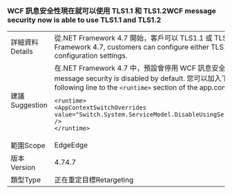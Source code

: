 ### <a name="wcf-message-security-now-is-able-to-use-tls11-and-tls12"></a><span data-ttu-id="39eaa-101">WCF 訊息安全性現在就可以使用 TLS1.1 和 TLS1.2</span><span class="sxs-lookup"><span data-stu-id="39eaa-101">WCF message security now is able to use TLS1.1 and TLS1.2</span></span>

|   |   |
|---|---|
|<span data-ttu-id="39eaa-102">詳細資料</span><span class="sxs-lookup"><span data-stu-id="39eaa-102">Details</span></span>|<span data-ttu-id="39eaa-103">從.NET Framework 4.7 開始，客戶可以 TLS1.1 或 TLS1.2 中設定 WCF 訊息安全性，除了 SSL3.0 和 TLS1.0 透過應用程式組態設定。</span><span class="sxs-lookup"><span data-stu-id="39eaa-103">Starting in the .NET Framework 4.7, customers can configure either TLS1.1 or TLS1.2 in WCF message security in addition to SSL3.0 and TLS1.0 through application configuration settings.</span></span>|
|<span data-ttu-id="39eaa-104">建議</span><span class="sxs-lookup"><span data-stu-id="39eaa-104">Suggestion</span></span>|<span data-ttu-id="39eaa-105">在.NET Framework 4.7 中，預設會停用 WCF 訊息安全性中 TLS1.1 和 TLS1.2 的支援。</span><span class="sxs-lookup"><span data-stu-id="39eaa-105">In the .NET Framework 4.7, support for TLS1.1 and TLS1.2 in WCF message security is disabled by default.</span></span> <span data-ttu-id="39eaa-106">您可以加入下列這一行來啟用<code>&lt;runtime&gt;</code>app.config 或 web.config 檔案區段：</span><span class="sxs-lookup"><span data-stu-id="39eaa-106">You can enable it by adding the following line to the <code>&lt;runtime&gt;</code> section of the app.config or web.config file:</span></span><pre><code class="language-xml">&lt;runtime&gt;&#13;&#10;&lt;AppContextSwitchOverrides value=&quot;Switch.System.ServiceModel.DisableUsingServicePointManagerSecurityProtocols=false;Switch.System.Net.DontEnableSchUseStrongCrypto=false&quot; /&gt;&#13;&#10;&lt;/runtime&gt;&#13;&#10;</code></pre>|
|<span data-ttu-id="39eaa-107">範圍</span><span class="sxs-lookup"><span data-stu-id="39eaa-107">Scope</span></span>|<span data-ttu-id="39eaa-108">Edge</span><span class="sxs-lookup"><span data-stu-id="39eaa-108">Edge</span></span>|
|<span data-ttu-id="39eaa-109">版本</span><span class="sxs-lookup"><span data-stu-id="39eaa-109">Version</span></span>|<span data-ttu-id="39eaa-110">4.7</span><span class="sxs-lookup"><span data-stu-id="39eaa-110">4.7</span></span>|
|<span data-ttu-id="39eaa-111">類型</span><span class="sxs-lookup"><span data-stu-id="39eaa-111">Type</span></span>|<span data-ttu-id="39eaa-112">正在重定目標</span><span class="sxs-lookup"><span data-stu-id="39eaa-112">Retargeting</span></span>|

